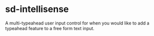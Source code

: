 # sd-intellisense
A multi-typeahead user input control for when you would like to add a typeahead feature to a free form text input.

